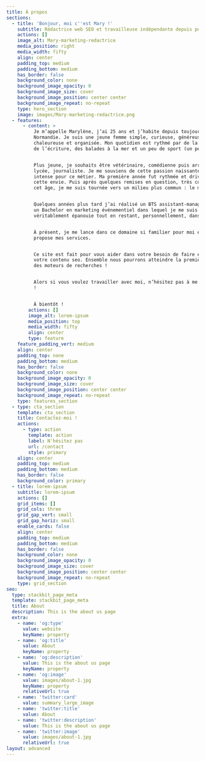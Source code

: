 ```yaml
---
title: À propos
sections:
  - title: 'Bonjour, moi c''est Mary !'
    subtitle: Rédactrice web SEO et travailleuse indépendante depuis peu.
    actions: []
    image_alt: Mary-marketing-redactrice
    media_position: right
    media_width: fifty
    align: center
    padding_top: medium
    padding_bottom: medium
    has_border: false
    background_color: none
    background_image_opacity: 0
    background_image_size: cover
    background_image_position: center center
    background_image_repeat: no-repeat
    type: hero_section
    image: images/Mary-marketing-redactrice.png
  - features:
      - content: >
          Je m’appelle Marylène, j’ai 25 ans et j’habite depuis toujours en
          Normandie. Je suis une jeune femme simple, curieuse, généreuse,
          chaleureuse et organisée. Mon quotidien est rythmé par de la lecture,
          de l’écriture, des balades à la mer et un peu de sport (un peu…).


          Plus jeune, je souhaits être vétérinaire, comédienne puis arrivée au
          lycée, journaliste. Je me souviens de cette passion naissante et très
          intense pour ce métier. Ma première année fut rythmée et driver par
          cette envie. Puis après quelques remises en question, très courantes à
          cet âge, je me suis tournée vers un milieu plus commun : le marketing.


          Quelques années plus tard j’ai réalisé un BTS assistant-manager puis
          un Bachelor en marketing événementiel dans lequel je me suis
          véritablement épanouie tout en restant, personnellement, dans le web.


          À présent, je me lance dans ce domaine si familier pour moi et je vous
          propose mes services.


          Ce site est fait pour vous aider dans votre besoin de faire évoluer
          votre contenu seo. Ensemble nous pourrons atteindre la première page
          des moteurs de recherches !


          Alors si vous voulez travailler avec moi, n’hésitez pas à me contacter
          !


          À bientôt !
        actions: []
        image_alt: lorem-ipsum
        media_position: top
        media_width: fifty
        align: center
        type: feature
    feature_padding_vert: medium
    align: center
    padding_top: none
    padding_bottom: medium
    has_border: false
    background_color: none
    background_image_opacity: 0
    background_image_size: cover
    background_image_position: center center
    background_image_repeat: no-repeat
    type: features_section
  - type: cta_section
    template: cta_section
    title: Contactez-moi !
    actions:
      - type: action
        template: action
        label: N'hésitez pas
        url: /contact
        style: primary
    align: center
    padding_top: medium
    padding_bottom: medium
    has_border: false
    background_color: primary
  - title: lorem-ipsum
    subtitle: lorem-ipsum
    actions: []
    grid_items: []
    grid_cols: three
    grid_gap_vert: small
    grid_gap_horiz: small
    enable_cards: false
    align: center
    padding_top: medium
    padding_bottom: medium
    has_border: false
    background_color: none
    background_image_opacity: 0
    background_image_size: cover
    background_image_position: center center
    background_image_repeat: no-repeat
    type: grid_section
seo:
  type: stackbit_page_meta
  template: stackbit_page_meta
  title: About
  description: This is the about us page
  extra:
    - name: 'og:type'
      value: website
      keyName: property
    - name: 'og:title'
      value: About
      keyName: property
    - name: 'og:description'
      value: This is the about us page
      keyName: property
    - name: 'og:image'
      value: images/about-1.jpg
      keyName: property
      relativeUrl: true
    - name: 'twitter:card'
      value: summary_large_image
    - name: 'twitter:title'
      value: About
    - name: 'twitter:description'
      value: This is the about us page
    - name: 'twitter:image'
      value: images/about-1.jpg
      relativeUrl: true
layout: advanced
---
```

